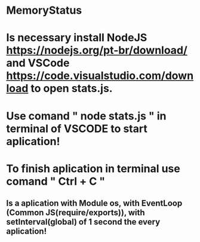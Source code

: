 ﻿# MemoryStatus 
# Is necessary install NodeJS https://nodejs.org/pt-br/download/ and VSCode https://code.visualstudio.com/download to open stats.js.
# Use comand " node stats.js " in terminal of VSCODE to start aplication!
# To finish aplication in terminal use comand " Ctrl + C "
## Is a aplication with Module os, with EventLoop (Common JS(require/exports)), with setInterval(global) of 1 second the every aplication!
